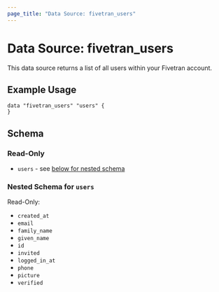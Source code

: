 ```yaml
---
page_title: "Data Source: fivetran_users"
---
```


# Data Source: fivetran_users

This data source returns a list of all users within your Fivetran account.

## Example Usage

```hcl
data "fivetran_users" "users" {
}
```

## Schema

### Read-Only

- `users` - see [below for nested schema](#nestedatt--users)

<a id="nestedatt--users"></a>
### Nested Schema for `users`

Read-Only:

- `created_at` 
- `email` 
- `family_name` 
- `given_name` 
- `id` 
- `invited` 
- `logged_in_at` 
- `phone` 
- `picture` 
- `verified` 


